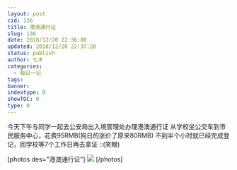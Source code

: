 ```yaml
---
layout: post
cid: 136
title: 港澳通行证
slug: 136
date: 2018/12/20 22:36:00
updated: 2018/12/20 22:37:20
status: publish
author: 七木
categories: 
  - 每日一记
tags: 
banner: 
indextype: 0
showTOC: 0
type: 0
---
```



今天下午与同学一起去公安局出入境管理处办理港澳通行证
从学校坐公交车到市民服务中心，花费95RMB(狗日的涨价了原来80RMB)
不到半个小时就已经完成登记，回学校等7个工作日再去拿证
::(笑眼)

[photos des="港澳通行证"]
![](https://qimu-1251828023.cos.ap-guangzhou.myqcloud.com/2018/12/20/1545316398.jpg)
[/photos]
 